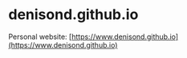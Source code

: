 # denisond.github.io
Personal website: [https://www.denisond.github.io](https://www.denisond.github.io)
